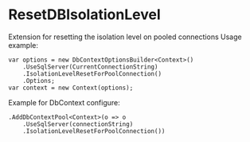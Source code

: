 # ResetDBIsolationLevel
Extension for resetting the isolation level on pooled connections
Usage example:
```
var options = new DbContextOptionsBuilder<Context>()
    .UseSqlServer(CurrentConnectionString)
    .IsolationLevelResetForPoolConnection()
    .Options;
var context = new Context(options);
```

Example for DbContext configure:
```
.AddDbContextPool<Context>(o => o
    .UseSqlServer(connectionString)
    .IsolationLevelResetForPoolConnection())
```
